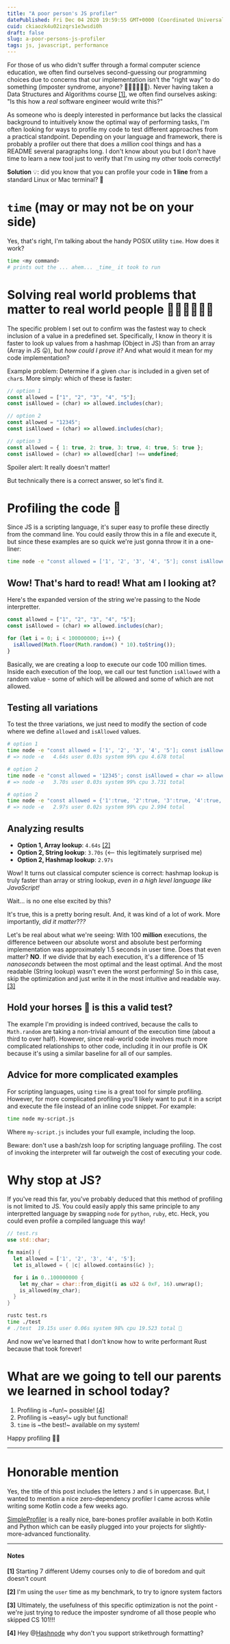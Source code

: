 ```yaml
---
title: "A poor person's JS profiler"
datePublished: Fri Dec 04 2020 19:59:55 GMT+0000 (Coordinated Universal Time)
cuid: ckiaozk4u02izqrs1e3wsdi0h
draft: false
slug: a-poor-persons-js-profiler
tags: js, javascript, performance
---
```


For those of us who didn't suffer through a formal computer science education, we often find ourselves second-guessing our programming choices due to concerns that our implementation isn't the "right way" to do something (imposter syndrome, anyone? 🙋🏻‍♂️🙋🏾‍♀️). Never having taken a Data Structures and Algorithms course [[1]](#notes), we often find ourselves asking: "Is this how a _real_ software engineer would write this?"

As someone who is deeply interested in performance but lacks the classical background to intuitively know the optimal way of performing tasks, I'm often looking for ways to profile my code to test different approaches from a practical standpoint. Depending on your language and framework, there is probably a profiler out there that does a _million_ cool things and has a README several paragraphs long. I don't know about you but I don't have time to learn a new tool just to verify that I'm using my other tools correctly!

**Solution** 💡: did you know that you can profile your code in **1 line** from a standard Linux or Mac terminal? 🤯

# `time` (may or may not be on your side)

Yes, that's right, I'm talking about the handy POSIX utility `time`. How does it work?

```bash
time <my command>
# prints out the ... ahem... _time_ it took to run
```

# Solving real world problems that matter to real world people 💪🏻💪🏽💪🏿

The specific problem I set out to confirm was the fastest way to check inclusion of a value in a predefined set. Specifically, I know in theory it is faster to look up values from a hashmap (Object in JS) than from an array (Array in JS 😛), but _how could I prove it?_ And what would it mean for my code implementation?

Example problem: Determine if a given `char` is included in a given set of `char`s. More simply: which of these is faster:

```js
// option 1
const allowed = ["1", "2", "3", "4", "5"];
const isAllowed = (char) => allowed.includes(char);

// option 2
const allowed = "12345";
const isAllowed = (char) => allowed.includes(char);

// option 3
const allowed = { 1: true, 2: true, 3: true, 4: true, 5: true };
const isAllowed = (char) => allowed[char] !== undefined;
```

Spoiler alert: It really doesn't matter!

But technically there is a correct answer, so let's find it.

# Profiling the code 🚀

Since JS is a scripting language, it's super easy to profile these directly from the command line. You could easily throw this in a file and execute it, but since these examples are so quick we're just gonna throw it in a one-liner:

```bash
time node -e "const allowed = ['1', '2', '3', '4', '5']; const isAllowed = char => allowed.includes(char); for (let i=0;i<100000000;i++) { isAllowed(Math.floor(Math.random() * 10).toString()) }"
```

## Wow! That's hard to read! What am I looking at?

Here's the expanded version of the string we're passing to the Node interpretter.

```js
const allowed = ["1", "2", "3", "4", "5"];
const isAllowed = (char) => allowed.includes(char);

for (let i = 0; i < 100000000; i++) {
  isAllowed(Math.floor(Math.random() * 10).toString());
}
```

Basically, we are creating a loop to execute our code 100 million times. Inside each execution of the loop, we call our test function `isAllowed` with a random value - some of which will be allowed and some of which are not allowed.

## Testing all variations

To test the three variations, we just need to modify the section of code where we define `allowed` and `isAllowed` values.

```bash
# option 1
time node -e "const allowed = ['1', '2', '3', '4', '5']; const isAllowed = char => allowed.includes(char); for (let i=0;i<100000000;i++) { isAllowed(Math.floor(Math.random() * 10).toString()) }"
# => node -e   4.64s user 0.03s system 99% cpu 4.678 total

# option 2
time node -e "const allowed = '12345'; const isAllowed = char => allowed.includes(char); for (let i=0;i<100000000;i++) { isAllowed(Math.floor(Math.random() * 10).toString()) }"
# => node -e   3.70s user 0.03s system 99% cpu 3.731 total

# option 2
time node -e "const allowed = {'1':true, '2':true, '3':true, '4':true, '5':true}; const isAllowed = char => allowed[char] !== undefined; for (let i=0;i<100000000;i++) { isAllowed(Math.floor(Math.random() * 10).toString()) }"
# => node -e   2.97s user 0.02s system 99% cpu 2.994 total
```

## Analyzing results

- **Option 1, Array lookup**: `4.64s` [[2]](#notes)
- **Option 2, String lookup**: `3.70s` (<-- this legitimately surprised me)
- **Option 2, Hashmap lookup**: `2.97s`

Wow! It turns out classical computer science is correct: hashmap lookup is truly faster than array or string lookup, _even in a high level language like JavaScript!_

Wait... is no one else excited by this?

It's true, this is a pretty boring result. And, it was kind of a lot of work. More importantly, _did it matter???_

Let's be real about what we're seeing: With 100 **million** executions, the difference between our absolute worst and absolute best performing implementation was approximately 1.5 seconds in user time. Does that even matter? **NO**. If we divide that by each execution, it's a difference of 15 _nanoseconds_ between the most optimal and the least optimal. And the most readable (String lookup) wasn't even the worst performing! So in this case, skip the optimization and just write it in the most intuitive and readable way. [[3]](#notes)

## Hold your horses 🎠 is this a valid test?

The example I'm providing is indeed contrived, because the calls to `Math.random` are taking a non-trivial amount of the execution time (about a third to over half). However, since real-world code involves much more complicated relationships to other code, including it in our profile is OK because it's using a similar baseline for all of our samples.

## Advice for more complicated examples

For scripting languages, using `time` is a great tool for simple profiling. However, for more complicated profiling you'll likely want to put it in a script and execute the file instead of an inline code snippet. For example:

```bash
time node my-script.js
```

Where `my-script.js` includes your full example, including the loop.

Beware: don't use a bash/zsh loop for scripting language profiling. The cost of invoking the interpreter will far outweigh the cost of executing your code.

# Why stop at JS?

If you've read this far, you've probably deduced that this method of profiling is not limited to JS. You could easily apply this same principle to any interpretted language by swapping `node` for `python`, `ruby`, etc. Heck, you could even profile a compiled language this way!

```rs
// test.rs
use std::char;

fn main() {
  let allowed = ['1', '2', '3', '4', '5'];
  let is_allowed = { |c| allowed.contains(&c) };

  for i in 0..100000000 {
    let my_char = char::from_digit(i as u32 & 0xF, 16).unwrap();
    is_allowed(my_char);
  }
}
```

```bash
rustc test.rs
time ./test
# ./test  19.15s user 0.06s system 98% cpu 19.523 total 🤯
```

And now we've learned that I don't know how to write performant Rust because that took forever!

# What are we going to tell our parents we learned in school today?

1. Profiling is ~fun!~ possible! [[4]](#notes)
2. Profiling is ~easy!~ ugly but functional!
3. `time` is ~the best!~ available on my system!

Happy profiling 👋🏻

---

# Honorable mention

Yes, the title of this post includes the letters `J` and `S` in uppercase. But, I wanted to mention a nice zero-dependency profiler I came across while writing some Kotlin code a few weeks ago.

[SimpleProfiler](https://github.com/davidohana/SimpleProfiler) is a really nice, bare-bones profiler available in both Kotlin and Python which can be easily plugged into your projects for slightly-more-advanced functionality.

---

#### Notes

**[1]** Starting 7 different Udemy courses only to die of boredom and quit doesn't count

**[2]** I'm using the `user` time as my benchmark, to try to ignore system factors

**[3]** Ultimately, the usefulness of this specific optimization is not the point - we're just trying to reduce the imposter syndrome of all those people who skipped CS 101!!!

**[4]** Hey @[Hashnode](@hashnode) why don't you support strikethrough formatting?
